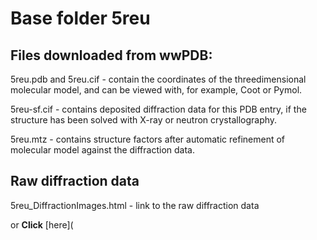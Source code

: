# Base folder 5reu

## Files downloaded from wwPDB:

5reu.pdb and 5reu.cif - contain the coordinates of the threedimensional molecular model, and can be viewed with, for example, Coot or Pymol.

5reu-sf.cif - contains deposited diffraction data for this PDB entry, if the structure has been solved with X-ray or neutron crystallography.

5reu.mtz - contains structure factors after automatic refinement of molecular model against the diffraction data.

## Raw diffraction data

5reu_DiffractionImages.html - link to the raw diffraction data 

or **Click** [here](  <body>
      <script type="text/javascript">
    window.location.href = "https://zenodo.org/record/3730998) 

## Data Summary
|   | Resolution | Completeness| I/$\boldsymbol{\sigma}$ |
|---|-------------:|----------------:|--------------:|
|   |1.69|99.7  %|<img width=50/>4.200|

|   | **R-work**| **R-free**   
|---|-------------:|----------------:|           
||0.1830|0.2320|

|   |**MolProbity<br>score**| **Ramachandran<br>outliers** 
|---|-------------:|----------------:|
||1.34|0.33 %|

## Other relevant links 
**PDBe**:  https://www.ebi.ac.uk/pdbe/entry/pdb/5reu
 
**PDBr**: https://www.rcsb.org/structure/5reu 

